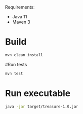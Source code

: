 Requirements:
- Java 11
- Maven 3

# Build


```bash
mvn clean install
```

#Run tests 

```bash
mvn test
```

# Run executable
```bash
java -jar target/treasure-1.0.jar 
```


